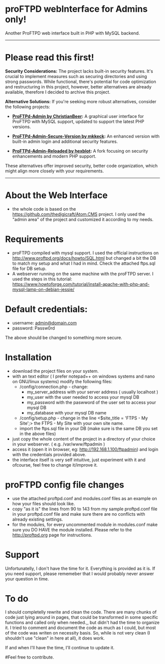 # proFTPD webInterface for Admins only!
Another ProFTPD web interface built in PHP with MySQL backend.

---
# Please read this first!

**Security Considerations:**
The project lacks built-in security features. It's crucial to implement measures such as securing directories and using strong passwords. 
While functional, there's potential for code optimization and restructuring in this project, however, better alternatives are already available, therefore I decided to archive this project.

**Alternative Solutions:**
If you're seeking more robust alternatives, consider the following projects:

- **[ProFTPd-Admin by ChristianBeer](https://github.com/ChristianBeer/ProFTPd-Admin):** A graphical user interface for ProFTPD with MySQL support, updated to support the latest PHP versions. 

- **[ProFTPd-Admin-Secure-Version by mkkeck](https://github.com/mkkeck/ProFTPd-Admin-Secure-Version):** An enhanced version with built-in admin login and additional security features. 

- **[ProFTPd-Admin-Reloaded by hexblot](https://github.com/hexblot/ProFTPd-Admin-Reloaded):** A fork focusing on security enhancements and modern PHP support. 

These alternatives offer improved security, better code organization, which might align more closely with your requirements.


---




# About the Web Interface
- the whole code is based on the https://github.com/thedigicraft/Atom.CMS project. I only used the "admin area" of the project and customized it according to my needs.

# Requirements
- proFTPD compiled with mysql support. I used the official instructions on http://www.proftpd.org/docs/howto/SQL.html but changed a bit the DB to match my setup and what I had in mind. Check the attached ftps.sql file for DB setup.
- A webserver running on the same machine with the proFTPD server. I used the steps in this tutorial: https://www.howtoforge.com/tutorial/install-apache-with-php-and-mysql-lamp-on-debian-jessie/ 

# Default credentials:
- username: admin@domain.com
- password: Passw0rd

The above should be changed to something more secure.

# Installation
- download the project files on your system.
- with an text editor ( I prefer notepad++ on windows systems and nano on GNU/linux systems) modify the following files:
  - /config/connection.php - change:
    - my_server_address with your server address ( usually localhost )
    - my_user with the user needed to access your mysql DB
    - my_password with the paswword of the user set to access your mysql DB
    - my_database with your mysql DB name
  - /config/setup.php - change in the line <$site_title = 'FTPS - My Site';> the FTPS - My Site with your own site name.
  - import the ftps.sql file in your DB (make sure is the same DB you set in the above files)
- just copy the whole content of the project in a directory of your choice in your webserver. ( e.g. /var/www/ftpadmin ) 
- access it (open it in browser, eg: http://192.168.1.100/ftpadmin) and login with the credentials provided above.
- the interface itself is very self intuitive, just experiment with it and ofcourse, feel free to change it/improve it.

# proFTPD config file changes
- use the attached proftpd.conf and modules.conf files as an example on how your files should look like. 
- copy "as it is" the lines from 90 to 143 from my sample proftpd.conf file in your proftpd.conf file and make sure there are no conflicts with already existing settings.
- for the modules, for every uncommented module in modules.conf make sure you DO HAVE the module installed. Please refer to the http://proftpd.org page for instructions.

# Support
Unfortunatelly, I don't have the time for it. Everything is provided as it is. If you need support, please rememeber that I would probably never answer your question in time. 

# To do
I should completelly rewrite and clean the code. There are many chunks of code just lying around in pages, that could be transformed in some specific functions and called only when needed.,, but didn't had the time to organize it. I tried to comment and document the code as much as I could, but most of the code was writen on necessity basis.
So, while is not very clean (I shouldn't use "clean" in here at all), it does work.

If and when I'll have the time, I'll continue to update it.

#Feel free to contribute.



